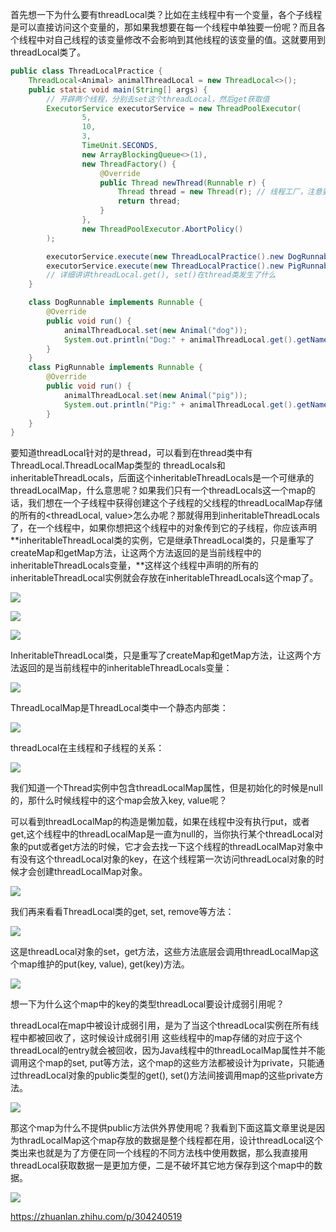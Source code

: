 首先想一下为什么要有threadLocal类？比如在主线程中有一个变量，各个子线程是可以直接访问这个变量的，那如果我想要在每一个线程中单独要一份呢？而且各个线程中对自己线程的该变量修改不会影响到其他线程的该变量的值。这就要用到threadLocal类了。

```java
public class ThreadLocalPractice {
    ThreadLocal<Animal> animalThreadLocal = new ThreadLocal<>();
    public static void main(String[] args) {
        // 开辟两个线程，分别去set这个threadLocal，然后get获取值
        ExecutorService executorService = new ThreadPoolExecutor(
                5,
                10,
                3,
                TimeUnit.SECONDS,
                new ArrayBlockingQueue<>(1),
                new ThreadFactory() {
                    @Override
                    public Thread newThread(Runnable r) {
                        Thread thread = new Thread(r); // 线程工厂，注意要把r传给thread
                        return thread;
                    }
                },
                new ThreadPoolExecutor.AbortPolicy()
        );

        executorService.execute(new ThreadLocalPractice().new DogRunnable());
        executorService.execute(new ThreadLocalPractice().new PigRunnable());
        // 详细讲讲threadLocal.get(), set()在thread类发生了什么
    }

    class DogRunnable implements Runnable {
        @Override
        public void run() {
            animalThreadLocal.set(new Animal("dog"));
            System.out.println("Dog:" + animalThreadLocal.get().getName());
        }
    }
    class PigRunnable implements Runnable {
        @Override
        public void run() {
            animalThreadLocal.set(new Animal("pig"));
            System.out.println("Pig:" + animalThreadLocal.get().getName());
        }
    }
}

```

要知道threadLocal针对的是thread，可以看到在thread类中有ThreadLocal.ThreadLocalMap类型的 threadLocals和 inheritableThreadLocals，后面这个inheritableThreadLocals是一个可继承的threadLocalMap，什么意思呢？如果我们只有一个threadLocals这一个map的话，我们想在一个子线程中获得创建这个子线程的父线程的threadLocalMap存储的所有的<threadLocal, value>怎么办呢？那就得用到inheritableThreadLocals了，在一个线程中，如果你想把这个线程中的对象传到它的子线程，你应该声明**inheritableThreadLocal类的实例，它是继承ThreadLocal类的，只是重写了createMap和getMap方法，让这两个方法返回的是当前线程中的inheritableThreadLocals变量，**这样这个线程中声明的所有的inheritableThreadLocal实例就会存放在inheritableThreadLocals这个map了。

![](https://winterliublog.oss-cn-beijing.aliyuncs.com/notes/20211027172553.png)

![](https://winterliublog.oss-cn-beijing.aliyuncs.com/notes/20211028112927.png)

![](https://winterliublog.oss-cn-beijing.aliyuncs.com/notes/20211028113950.png)

InheritableThreadLocal类，只是重写了createMap和getMap方法，让这两个方法返回的是当前线程中的inheritableThreadLocals变量：

![](https://winterliublog.oss-cn-beijing.aliyuncs.com/notes/image-20211028113353450.png)





ThreadLocalMap是ThreadLocal类中一个静态内部类：

![](https://winterliublog.oss-cn-beijing.aliyuncs.com/notes/image-20211027172928614.png)



threadLocal在主线程和子线程的关系：

![](https://winterliublog.oss-cn-beijing.aliyuncs.com/notes/20211027173627.png)

我们知道一个Thread实例中包含threadLocalMap属性，但是初始化的时候是null的，那什么时候线程中的这个map会放入key, value呢？

可以看到threadLocalMap的构造是懒加载，如果在线程中没有执行put，或者get,这个线程中的threadLocalMap是一直为null的，当你执行某个threadLocal对象的put或者get方法的时候，它才会去找一下这个线程的threadLocalMap对象中有没有这个threadLocal对象的key，在这个线程第一次访问threadLocal对象的时候才会创建threadLocalMap对象。

![](https://winterliublog.oss-cn-beijing.aliyuncs.com/notes/image-20211028105628376.png)

我们再来看看ThreadLocal类的get, set, remove等方法：

![](https://winterliublog.oss-cn-beijing.aliyuncs.com/notes/20211028111016.png)

这是threadLocal对象的set，get方法，这些方法底层会调用threadLocalMap这个map维护的put(key, value), get(key)方法。



![](https://winterliublog.oss-cn-beijing.aliyuncs.com/notes/20211028114512.png)

想一下为什么这个map中的key的类型threadLocal要设计成弱引用呢？

threadLocal在map中被设计成弱引用，是为了当这个threadLocal实例在所有线程中都被回收了，这时候设计成弱引用 这些线程中的map存储的对应于这个threadLocal的entry就会被回收，因为Java线程中的threadLocalMap属性并不能调用这个map的set, put等方法，这个map的这些方法都被设计为private，只能通过threadLocal对象的public类型的get(), set()方法间接调用map的这些private方法。

![](https://winterliublog.oss-cn-beijing.aliyuncs.com/notes/20211028154031.png)

那这个map为什么不提供public方法供外界使用呢？我看到下面这篇文章里说是因为thradLocalMap这个map存放的数据是整个线程都在用，设计threadLocal这个类出来也就是为了方便在同一个线程的不同方法栈中使用数据，那么我直接用threadLocal获取数据一是更加方便，二是不破坏其它地方保存到这个map中的数据。

![](https://winterliublog.oss-cn-beijing.aliyuncs.com/notes/20211028155832.png)

https://zhuanlan.zhihu.com/p/304240519
